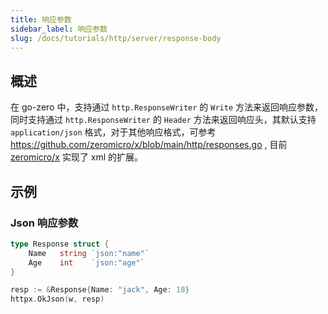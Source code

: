 ```yaml
---
title: 响应参数
sidebar_label: 响应参数
slug: /docs/tutorials/http/server/response-body
---
```


## 概述

在 go-zero 中，支持通过 `http.ResponseWriter` 的 `Write` 方法来返回响应参数，同时支持通过 `http.ResponseWriter` 的 `Header` 方法来返回响应头，其默认支持 `application/json` 格式，对于其他响应格式，可参考
https://github.com/zeromicro/x/blob/main/http/responses.go , 目前 <a href="https://github.com/zeromicro/x" target="_blank">zeromicro/x</a> 实现了 xml 的扩展。

## 示例

### Json 响应参数

```go
type Response struct {
	Name   string `json:"name"`
	Age    int    `json:"age"`
}

resp := &Response{Name: "jack", Age: 18}
httpx.OkJson(w, resp)
```
